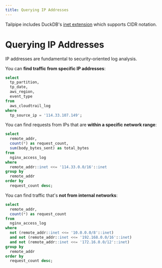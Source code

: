 ```yaml
---
title: Querying IP Addresses
---
```


Tailpipe includes DuckDB's [inet extension](https://duckdb.org/docs/extensions/inet.html) which supports CIDR notation.

# Querying IP Addresses

IP addresses are fundamental to security-oriented log analysis. 

You can **find traffic from specific IP addresses**:

```sql
select
  tp_partition,
  tp_date,
  aws_region,
  event_type
from
  aws_cloudtrail_log
where
  tp_source_ip = '114.33.107.149';
```

You can find requests from IPs that are **within a specific network range**:

```sql
select
  remote_addr,
  count(*) as request_count,
  sum(body_bytes_sent) as total_bytes
from
  nginx_access_log
where
  remote_addr::inet <<= '114.33.0.0/16'::inet
group by
  remote_addr
order by
  request_count desc;
```

You can find traffic that's **not from internal networks**:

```sql
select
  remote_addr,
  count(*) as request_count
from
  nginx_access_log
where
  not (remote_addr::inet <<= '10.0.0.0/8'::inet)
  and not (remote_addr::inet <<= '192.168.0.0/16'::inet)
  and not (remote_addr::inet <<= '172.16.0.0/12'::inet)
group by
  remote_addr
order by
  request_count desc;
```

